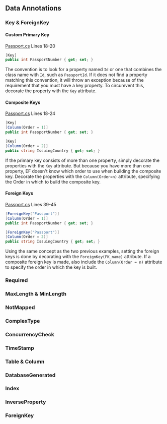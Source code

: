 ﻿## Data Annotations

### Key & ForeignKey
#### Custom Primary Key

[Passport.cs](Passport.cs) Lines 18-20

```csharp
[Key]
public int PassportNumber { get; set; }
```

The convention is to look for a property named `Id` or one that combines the class name with `Id`, such as `PassportId`. If it does not find a property matching this convention, it will throw an exception because of the requirement that you must have a key property. To circumvent this, decorate the property with the `Key` attribute.

#### Composite Keys

[Passport.cs](Passport.cs) Lines 18-24

```csharp
[Key]
[Column(Order = 1)]
public int PassportNumber { get; set; }

[Key]
[Column(Order = 2)]
public string IssuingCountry { get; set; }
```

If the primary key consists of more than one property, simply decorate the properties with the `Key` attribute. But because you have more than one property, EF doesn't know which order to use when building the composite key. Decorate the properties with the `Column(Order=n)` attribute, specifying the Order in which to build the composite key.

#### Foreign Keys

[Passport.cs](Passport.cs) Lines 39-45

```csharp
[ForeignKey("Passport")]
[Column(Order = 1)]
public int PassportNumber { get; set; }

[ForeignKey("Passport")]
[Column(Order = 2)]
public string IssuingCountry { get; set; }
```

Using the same concept as the two previous examples, setting the foreign keys is done by decorating with the `ForeignKey(FK_name)` attribute. If a composite foreign key is made, also include the `Column(Order = n)` attribute to specify the order in which the key is built.


### Required

### MaxLength & MinLength

### NotMapped

### ComplexType

### ConcurrencyCheck

### TimeStamp

### Table & Column

### DatabaseGenerated

### Index

### InverseProperty

### ForeignKey